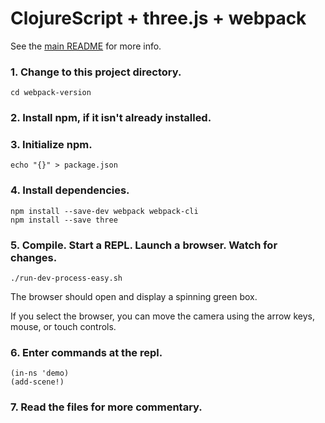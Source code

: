 # ClojureScript + three.js + webpack

See the [main README](../README.md) for more info.

### 1. Change to this project directory.
```
cd webpack-version
```
### 2. Install npm, if it isn't already installed.

### 3. Initialize npm.
```
echo "{}" > package.json
```
### 4. Install dependencies.
```
npm install --save-dev webpack webpack-cli
npm install --save three
```

### 5. Compile. Start a REPL. Launch a browser. Watch for changes.
```
./run-dev-process-easy.sh
```

The browser should open and display a spinning green box.

If you select the browser, you can move the camera using the arrow keys,
mouse, or touch controls.

### 6. Enter commands at the repl.

```
(in-ns 'demo)
(add-scene!)
```

### 7. Read the files for more commentary.
